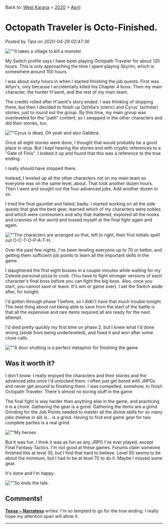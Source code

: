Back to: [West Karana](/posts/westkarana.md) > [2020](/posts/2020/westkarana.md) > [April](./westkarana.md)
# Octopath Traveler is Octo-Finished.

*Posted by Tipa on 2020-04-29 02:47:36*


![\"\"](\"https://chasingdings.com/wp-content/uploads/2020/04/2020042821590400-93C1C73A3BAF9123A15B9B24886B634B-1024x576.jpg\")It takes a village to kill a monster

My Switch profile says I have been playing Octopath Traveler for about 135 hours. This is only approaching the time I spent playing Skyrim, which is somewhere around 150 hours.



I was about sixty hours in when I started finishing the job quests. First was Alfyn's, only because I accidentally killed his Chapter 4 boss. Then my main character, the hunter H'aanit, and the rest of my main team.



The credits rolled after H'aanit's story ended. I was thinking of stopping there, but then I decided to finish up Ophilia's (cleric) and Cyrus' (scholar) stories, just to round out the group. By this time, my main group was overleveled for the \"path\" content, so I swapped in the other characters and did their stories, too.



![\"\"](\"https://chasingdings.com/wp-content/uploads/2020/04/2020042821552700-93C1C73A3BAF9123A15B9B24886B634B-1024x576.jpg\")Cyrus is dead. Oh yeah and also Galdera.

Once all eight stories were done, I thought that would probably be a good place to stop. But I kept hearing the stories end with cryptic references to a \"Gate of Finis\". I looked it up and found that this was a reference to the true ending.



I really should have stopped there.



Instead, I leveled up all the other characters not on my main team so everyone was on the same level, about. That took another dozen hours. Then I went and sought out the four advanced jobs. Add another dozen or so.



I tried the final gauntlet and failed, badly. I started working on all the side quests that give the best gear, learned which of my characters were nobles and which were commoners and why that mattered, explored all the nooks and crannies of the world and tossed myself at the final fight again and again.



![\"\"](\"https://chasingdings.com/wp-content/uploads/2020/04/2020042821594700-93C1C73A3BAF9123A15B9B24886B634B-1024x576.jpg\")The characters are arranged so that, left to right, their first initials spell out O-C-T-O-P-A-T-H.

Over the past few nights, I've been leveling everyone up to 70 or better, and getting them sufficient job points to learn all the important skills in the game.



I slaughtered the first eight bosses in a couple minutes while waiting for my Celeste personal pizza to cook. (You have to fight stronger versions of each character's final boss before you can fight the big boss. Also, once you start, you cannot save or leave. It's win or game over). I set the Switch aside after, for tonight.



I'd gotten through phase 1 before, so I didn't have that much trouble tonight. The best thing about not being able to save from the start of the battle is that all the expensive and rare items required all are ready for the next attempt. 



I'd died pretty quickly my first time on phase 2, but I knew what I'd done wrong (aside from being underleveled), and fixed it and won after some close calls.



![\"\"](\"https://chasingdings.com/wp-content/uploads/2020/04/2020042822004000-93C1C73A3BAF9123A15B9B24886B634B-1024x576.jpg\")A door shutting is a perfect metaphor for finishing the game

Was it worth it?
----------------



I don't know. I really enjoyed the characters and their stories and the advanced jobs once I'd unlocked them. I often just get bored with JRPGs and never get around to finishing them. I was compelled, somehow, to finish Octopath Traveler. There's almost no boring stuff in the game.



The final fight is way harder than anything else in the game, and practicing it is a chore. Gathering the gear is a grind. Gathering the items are a grind. Grinding for the Job Points needed to master all the divine skills for so many jobs (twelve in all) is... is a grind. Having to find end game gear for two complete parties is a real grind.



![\"\"](\"https://chasingdings.com/wp-content/uploads/2020/04/2020042820545600-93C1C73A3BAF9123A15B9B24886B634B-1024x576.jpg\")My heroes

But it was fun. I think it was as fun as any JRPG I've ever played, except Final Fantasy Tactics. I'm not good at these games. Forums claim someone finished this at level 35, but I find that hard to believe. Level 50 seems to be about the minimum, but I had to be at level 70 to do it. Maybe I missed some gear.



It's done and I'm happy.



![\"\"](\"https://chasingdings.com/wp-content/uploads/2020/04/2020042822012100-93C1C73A3BAF9123A15B9B24886B634B-1024x576.jpg\")So ends the tale.

## Comments!

**[Tessa ~ Narratess](http://www.narratess.com)** writes: I'm so tempted to go for the true ending. I really hope my attention span will allow it.

---

